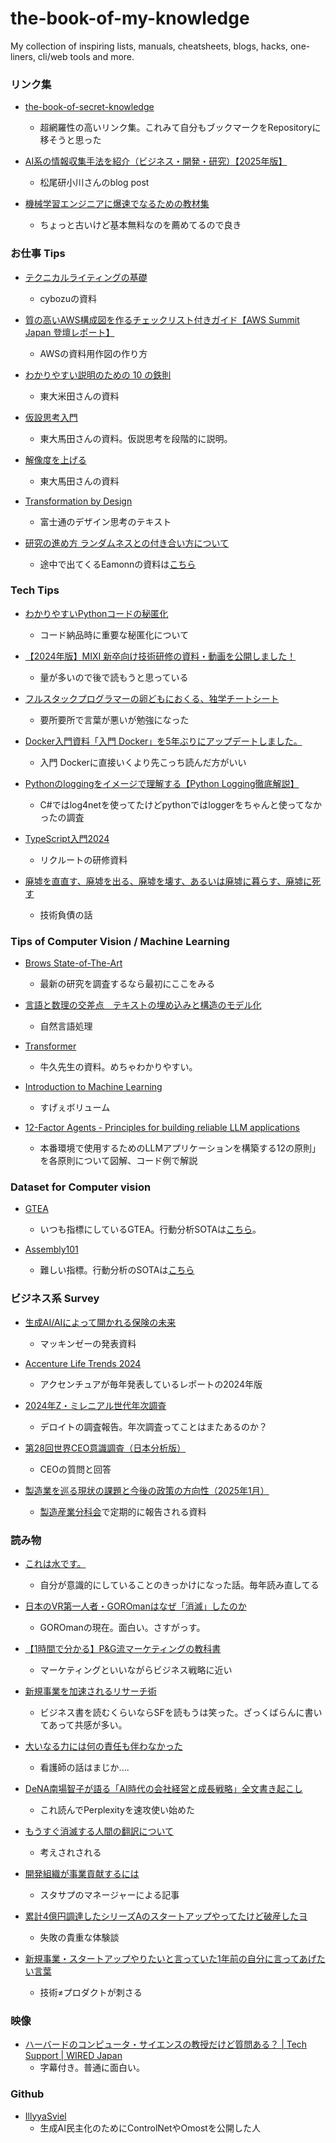 # the-book-of-my-knowledge
My collection of inspiring lists, manuals, cheatsheets, blogs, hacks, one-liners, cli/web tools and more.


### リンク集

- [the-book-of-secret-knowledge](https://github.com/trimstray/the-book-of-secret-knowledge)
  - 超網羅性の高いリンク集。これみて自分もブックマークをRepositoryに移そうと思った
- [AI系の情報収集手法を紹介（ビジネス・開発・研究）【2025年版】](https://zenn.dev/mkj/articles/1357a7ea2970c4)
  - 松尾研小川さんのblog post

- [機械学習エンジニアに爆速でなるための教材集](https://qiita.com/KangsooKim/items/8d987a7089297068477b)
  - ちょっと古いけど基本無料なのを薦めてるので良き


### お仕事 Tips
- [テクニカルライティングの基礎](https://speakerdeck.com/naohiro_nakata/technicalwriting)
  - cybozuの資料

- [質の高いAWS構成図を作るチェックリスト付きガイド【AWS Summit Japan 登壇レポート】](https://blog.soracom.com/ja-jp/2025/06/30/aws-architecture-diagram-101-in-aws-summit-japan-2025/)
  - AWSの資料用作図の作り方
  
- [わかりやすい説明のための 10 の鉄則](https://speakerdeck.com/e869120/wakariyasuisetsumei-10-tessoku)
  - 東大米田さんの資料

- [仮設思考入門](https://speakerdeck.com/tumada/jia-shuo-si-kao-ru-men-sutatoatupufalsejia-shuo-si-kao-1)
  - 東大馬田さんの資料。仮説思考を段階的に説明。

- [解像度を上げる](https://speakerdeck.com/tumada/jie-xiang-du-wogao-meru)
  - 東大馬田さんの資料
  
- [Transformation by Design](https://www.fujitsu.com/jp/about/businesspolicy/tech/design/activities/designbook/)
  - 富士通のデザイン思考のテキスト

- [研究の進め方 ランダムネスとの付き合い方について](https://speakerdeck.com/joisino/randomness)
  - 途中で出てくるEamonnの資料は[こちら](https://www.cs.ucr.edu/~eamonn/Keogh_SIGKDD09_tutorial.pdf)


### Tech Tips
- [わかりやすいPythonコードの秘匿化](https://qiita.com/tarantula426/items/576595f7601a264ccd2d)
  - コード納品時に重要な秘匿化について

- [【2024年版】MIXI 新卒向け技術研修の資料・動画を公開しました！](https://zenn.dev/mixi/articles/2efdbeb0574906)
  - 量が多いので後で読もうと思っている

- [フルスタックプログラマーの卵どもにおくる、独学チートシート](https://qiita.com/monsoonTropicalBird/items/572e1d02e63cff7a0462)
  - 要所要所で言葉が悪いが勉強になった

- [Docker入門資料「入門 Docker」を5年ぶりにアップデートしました。](https://y-ohgi.blog/entry/2024/08/19/Docker%E5%85%A5%E9%96%80%E8%B3%87%E6%96%99%E3%80%8C%E5%85%A5%E9%96%80_Docker%E3%80%8D%E3%82%925%E5%B9%B4%E3%81%B6%E3%82%8A%E3%81%AB%E3%82%A2%E3%83%83%E3%83%97%E3%83%87%E3%83%BC%E3%83%88%E3%81%97%E3%81%BE%E3%81%97)
  - 入門 Dockerに直接いくより先こっち読んだ方がいい

- [Pythonのloggingをイメージで理解する【Python Logging徹底解説】](https://zenn.dev/dencyu/articles/2b58f669bcd473)
  - C#ではlog4netを使ってたけどpythonではloggerをちゃんと使ってなかったの調査

- [TypeScript入門2024](https://speakerdeck.com/recruitengineers/typescriptru-men-2024)
  - リクルートの研修資料

- [廃墟を直直す、廃墟を出る、廃墟を壊す、あるいは廃墟に暮らす、廃墟に死す](https://docs.google.com/presentation/d/1hDY2pb-nYVSLr0HrtQ4EVyrDU4QGgwp4-VRG-Rf26DA/edit?slide=id.p#slide=id.p)
  - 技術負債の話

### Tips of Computer Vision / Machine Learning
- [Brows State-of-The-Art](https://paperswithcode.com/sota)
  - 最新の研究を調査するなら最初にここをみる

- [言語と数理の交差点　テキストの埋め込みと構造のモデル化](https://speakerdeck.com/yukiar/yan-yu-toshu-li-nojiao-chai-dian-tekisutonomai-meip-mitogou-zao-nomoderuhua-ibis-2024-tiyutoriaru)
  - 自然言語処理
  
- [Transformer](https://speakerdeck.com/yushiku/20220608_ssii_transformer)
  - 牛久先生の資料。めちゃわかりやすい。

- [Introduction to Machine Learning](https://arxiv.org/abs/2409.02668)
  - すげぇボリューム

- [12-Factor Agents - Principles for building reliable LLM applications](https://github.com/humanlayer/12-factor-agents)
  - 本番環境で使用するためのLLMアプリケーションを構築する12の原則」を各原則について図解、コード例で解説


### Dataset for Computer vision
- [GTEA](https://paperswithcode.com/dataset/gtea)
  - いつも指標にしているGTEA。行動分析SOTAは[こちら](https://paperswithcode.com/sota/action-segmentation-on-gtea-1)。

- [Assembly101](https://assembly-101.github.io/)
  - 難しい指標。行動分析のSOTAは[こちら](https://paperswithcode.com/sota/action-segmentation-on-assembly101)


### ビジネス系 Survey
- [生成AI/AIによって開かれる保険の未来](https://8595762.fs1.hubspotusercontent-na1.net/hubfs/8595762/FY24Q4%20GenAI%20Event/20241002_McKinsey_Takemura_Fukumoto_GenAI.pdf)
  - マッキンゼーの発表資料

- [Accenture Life Trends 2024](https://www.accenture.com/content/dam/accenture/final/accenture-com/document-2/Accenture-Life-Trends-2024-Full-Report-JP.pdf)
  - アクセンチュアが毎年発表しているレポートの2024年版

- [2024年Z・ミレニアル世代年次調査](https://www.deloitte.com/content/dam/assets-zone1/jp/ja/docs/about/2025/jp-group-genzmillennialsurvey-2024-ja.pdf)
  - デロイトの調査報告。年次調査ってことはまたあるのか？

- [第28回世界CEO意識調査（日本分析版）](https://www.pwc.com/jp/ja/knowledge/thoughtleadership/ceo-survey.html)
  - CEOの質問と回答

- [製造業を巡る現状の課題と今後の政策の方向性（2025年1月）](https://www.meti.go.jp/shingikai/sankoshin/seizo_sangyo/pdf/017_03_00.pdf)
  - [製造産業分科会](https://www.meti.go.jp/shingikai/sankoshin/seizo_sangyo/)で定期的に報告される資料

### 読み物
- [これは水です。](https://j.ktamura.com/archives/this-is-water)
  - 自分が意識的にしていることのきっかけになった話。毎年読み直してる

- [日本のVR第一人者・GOROmanはなぜ「消滅」したのか](https://type.jp/et/feature/28605/)
  - GOROmanの現在。面白い。さすがっす。

- [【1時間で分かる】P&G流マーケティングの教科書](https://note.com/141ishii/n/na578fec5ef84)
  - マーケティングといいながらビジネス戦略に近い
  
- [新規事業を加速されるリサーチ術](https://speakerdeck.com/nozomi/research-tips-for-new-biz-creation)
  - ビジネス書を読むくらいならSFを読もうは笑った。ざっくばらんに書いてあって共感が多い。

- [大いなる力には何の責任も伴わなかった](https://p2ptk.org/monopoly/5369)
  - 看護師の話はまじか....

- [DeNA南場智子が語る「AI時代の会社経営と成長戦略」全文書き起こし](https://fullswing.dena.com/archives/100153/)
  - これ読んでPerplexityを速攻使い始めた

- [もうすぐ消滅する人間の翻訳について](https://note.com/aki0309/n/n1f05cb496913)
  - 考えされされる
  
- [開発組織が事業貢献するには](https://blog.studysapuri.jp/entry/2024/12/23/business-contribution)
  - スタサプのマネージャーによる記事
  
- [累計4億円調達したシリーズAのスタートアップやってたけど破産したヨ](https://note.com/suica_versa/n/n1f9d4bc3ec9e)
  - 失敗の貴重な体験談

- [新規事業・スタートアップやりたいと言っていた1年前の自分に言ってあげたい言葉](https://note.com/k1ito/n/n58ab7554ff51)
  - 技術≠プロダクトが刺さる

### 映像
- [ハーバードのコンピュータ・サイエンスの教授だけど質問ある？ | Tech Support | WIRED Japan](https://www.youtube.com/watch?v=0TrnfeOtass)
  - 字幕付き。普通に面白い。

### Github
- [IllyyaSviel](https://github.com/lllyasviel)
  - 生成AI民主化のためにControlNetやOmostを公開した人